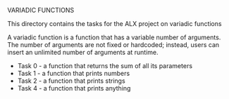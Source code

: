 VARIADIC FUNCTIONS

This directory contains the tasks for the ALX project on variadic functions

A variadic function is a function that has a variable number of arguments.
The number of arguments are not fixed or hardcoded; instead, users can insert an unlimited number of arguments at runtime.

* Task 0 - a function that returns the sum of all its parameters
* Task 1 - a function that prints numbers
* Task 2 - a function that prints strings
* Task 4 - a function that prints anything

